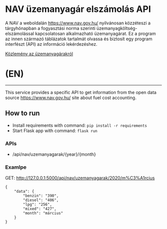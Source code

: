 # NAV üzemanyagár elszámolás API
A NAV a weboldalán https://www.nav.gov.hu/ nyilvánosan  közzéteszi a tárgyhónapban a fogyasztási norma szerinti üzemanyagköltség-elszámolással kapcsolatosan alkalmazható üzemanyagárat. Ez a program az innen származó táblázatok tartalmát olvassa és biztosít egy program interfészt (API) az információ lekérdezéshez.

[Közlemény az üzemanyagárakról](https://www.nav.gov.hu/nav/szolgaltatasok/uzemanyag/uzemanyagarak/uzemanyagar.html)

# (EN)
---
This service provides a specific API to get information from the open data source https://www.nav.gov.hu/ site about fuel cost accounting.

## How to run
- Install requirements with command: `pip install -r requirements`
- Start Flask app with command: `flask run`

### APIs
- /api/nav/uzemanyagarak/{year}/{month} 

### Examlpe
GET: http://127.0.0.1:5000/api/nav/uzemanyagarak/2020/m%C3%A1rcius
```
{
    "data": {
        "benzin": "390",
        "diesel": "406",
        "lpg": "256",
        "mixed": "427",
        "month": "március"
    }
}
```


